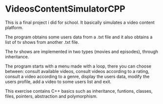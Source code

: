 # VideosContentSimulatorCPP
This is a final project i did for school.
It basically simulates a video content platform. 

The program obtains some users data from a .txt file and it also obtains a list of tv shows from another .txt file.

The tv shows are implemented in two types (movies and episodes), through inheritance.

The program starts with a menu made with a loop, there you can choose between: consult available videos, consult videos according to a rating, consult a video according to a genre, display the users data, modify the users profile, add a video to some users list and exit.

This exercise contains C++ basics such as inheritance, funtions, classes, files, pointers, abstraction and polymorphism.
